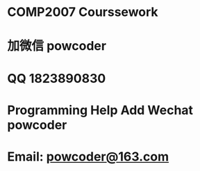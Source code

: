 # COMP2007 Courssework
# 加微信 powcoder

# QQ 1823890830

# Programming Help Add Wechat powcoder

# Email: powcoder@163.com

